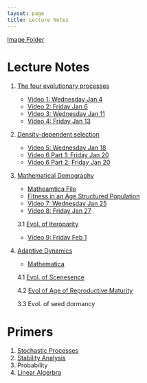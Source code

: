```yaml
---
layout: page
title: Lecture Notes
---
```


[Image Folder](https://drive.google.com/drive/folders/1pCAanDFn1sqlNANQuAQXSTCjCvCs01JI?usp=share_link)

# Lecture Notes 

1. [The four evolutionary processes](https://drive.google.com/file/d/1BE-OeE3-nrqlvwM0fEt-J7THTu9TlG2P/view?usp=share_link) 
    - [Video 1: Wednesday Jan 4](https://drive.google.com/file/d/1hz9wmkcn_4iateFe1fFXLG6k0gXC8bkV/view?usp=share_link)
    - [Video 2: Friday Jan 6](https://drive.google.com/file/d/1GA7ugmxyuKYF8klPFo-eirF5GM93A1Hv/view?usp=share_link)
    - [Video 3: Wednesday Jan 11](https://drive.google.com/file/d/1Ct0nS-SG3U_0aQ1qKuUFEqadRbtMf9HB/view?usp=share_link)
    - [Video 4: Friday Jan 13](https://drive.google.com/file/d/1mxyFvXNStOHJglIzhEmCaZKTZCREzD6J/view?usp=share_link)
    
2. [Density-dependent selection](https://drive.google.com/file/d/1JnaakMsMoC77xrJ3Rzfml4IyhpMWoQU8/view?usp=share_link)
    - [Video 5: Wednesday Jan 18](https://drive.google.com/file/d/1GOdFO7swCFgX0Pyk08QHnWmLS7egON4m/view?usp=sharing)
    - [Video 6 Part 1: Friday Jan 20](https://drive.google.com/file/d/1_4fNIH7krAgyUwwGWCZ8KCMiSl0tcs2j/view?usp=sharing)
    - [Video 6 Part 2: Friday Jan 20](https://drive.google.com/file/d/1vnnFqiqtTldCxNtQmASmBfXunmlWqswj/view?usp=sharing)


3. [Mathematical Demography](https://drive.google.com/file/d/13c5qQ_gyjLhOlfWix-vLp7NoEIF-2KzA/view?usp=sharing)
    - [Matheamtica File](https://drive.google.com/file/d/1Okk39Y_bEfJddist4y1UoF54pxOfnsWk/view?usp=sharing)
    - [Fitness in an Age Structured Population](https://drive.google.com/file/d/14Ys_bMwbebRV1I3RA6KVf9djdxcqmT9_/view?usp=share_link)
    - [Video 7: Wednesday Jan 25](https://drive.google.com/file/d/1Q9NKXRH1iIJ7VP6NAkgx5IQILVPSHm9s/view?usp=share_link)
    - [Video 8: Friday Jan 27](https://drive.google.com/file/d/1mxZgI1DaNP5QHt2I-hVqXuvFJAmGuLw8/view?usp=share_link)
    
    3.1 [Evol. of Iteroparity](https://drive.google.com/file/d/1EUNgmzGreQB1xaGEYlX9N27_WIy8u24n/view?usp=share_link)
       
    - [Video 9: Friday Feb 1](https://drive.google.com/file/d/1E0CCVAqiC3dFA56_mtN5duO_5JJQEwUC/view?usp=share_link)


4. [Adaptive Dynamics](https://drive.google.com/file/d/1_HnPbIyXIZ-4Kn1h7QK_vy_SqCDd5hju/view?usp=share_link)
    - [Mathematica](https://drive.google.com/file/d/1shpk8Rd6QbE8hG6mw-qTI1PE1AV0zdfm/view?usp=share_link)
    
    4.1 [Evol. of Scenesence](https://drive.google.com/file/d/1FJbCi6ZChRCLFAM4m5Hy3V4aWKNg7h57/view?usp=share_link)

    4.2 [Evol of Age of Reproductive Maturity](https://drive.google.com/file/d/1S57D7QWmrQ43o60ni2kpuns8sN15jofa/view?usp=share_link)
     
    3.3 Evol. of seed dormancy

   

# Primers
1. [Stochastic Processes](https://drive.google.com/file/d/1c3N5lu8MKJmqObSvPnvMiBA4vN4xTKCI/view?usp=sharing)
2. [Stability Analysis](https://drive.google.com/file/d/1BHK7tr5GJ-Vu33Q3m6WXv-7x9FKGIvn6/view?usp=share_link)
3. Probability
4. [Linear Algerbra](https://drive.google.com/file/d/1X3EAUTCH8YarUe5D7SFTQUS33HYETbaU/view?usp=share_link)
